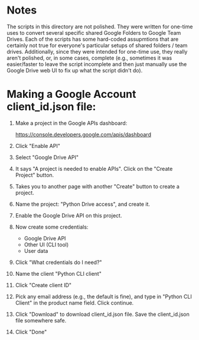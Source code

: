 # Notes

The scripts in this directory are not polished.  They were written for
one-time uses to convert several specific shared Google Folders to
Google Team Drives.  Each of the scripts has some hard-coded
assupmtions that are certainly not true for everyone's particular
setups of shared folders / team drives.  Additionally, since they were
intended for one-time use, they really aren't polished, or, in some
cases, complete (e.g., sometimes it was easier/faster to leave the
script incomplete and then just manually use the Google Drive web UI
to fix up what the script didn't do).

# Making a Google Account client_id.json file:

1. Make a project in the Google APIs dashboard:

    https://console.developers.google.com/apis/dashboard

2. Click "Enable API"

3. Select "Google Drive API"

4. It says "A project is needed to enable APIs".  Click on the "Create
Project" button.

5. Takes you to another page with another "Create" button to create a
project.

6. Name the project: "Python Drive access", and create it.

7. Enable the Google Drive API on this project.

8. Now create some credentials:
   - Google Drive API
   - Other UI (CLI tool)
   - User data

9. Click "What credentials do I need?"

10. Name the client "Python CLI client"

11. Click "Create client ID"

12. Pick any email address (e.g., the default is fine), and type in
"Python CLI Client" in the product name field.  Click continue.

13. Click "Download" to download client_id.json file.  Save the
client_id.json file somewhere safe.

14. Click "Done"
